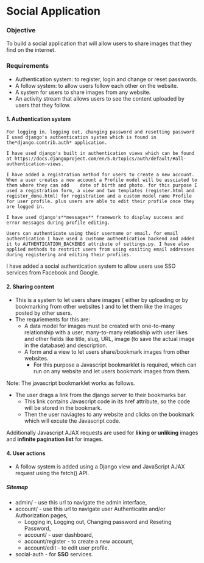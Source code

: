 # Social Application

### Objective

To build a social application that will allow users to share images that they find on the internet.

### Requirements

- Authentication system: to register, login and change or reset passwords.
- A follow system: to allow users follow each other on the website.
- A system for users to share images from any website.
- An activity stream that allows users to see the content uploaded by users that they follow.

#### 1. Authentication system

    For logging in, logging out, changing password and resetting password I used django's authentication system which is found in the*django.contrib.auth* application.

    I have used django's built in authentication views which can be found at https://docs.djangoproject.com/en/5.0/topics/auth/default/#all-authentication-views.

    I have added a registration method for users to create a new account. When a user creates a new account a Profile model will be assciated to them where they can add 	date of birth and photo. for this purpose I used a registration form, a view and two templates (register.html and register_done.html) for registration and a custom model name Profile for user profile. plus users are able to edit their profile once they are logged in.

    I have used django's**messages** framework to display success and error messages during profile editing.

    Users can authenticate using their username or email. for email authentication I have used a custome authentication backend and added it to AUTHENTICATION_BACKENDS attribute of settings.py. I have also applied methods to restrict users from using exsiting email addresses during registering and editing their profiles.

I have added a social authentication system to allow users use SSO services from Facebook and Google.

#### 2. Sharing content

- This is a system to let users share images ( either by uploading or by bookmarking from other websites ) and to let them like the images posted by other users.
- The requriements for this are:
  - A data model for images must be created with one-to-many relationship with a user, many-to-many relatioship with user likes and other fields like title, slug, URL, image (to save the actual image in the database) and description.
  - A form and a view to let users share/bookmark images from other websites.
    - For this purpose a Javascript bookmarklet is required, which can run on any website and let users bookmark images from them.

Note: The javascript bookmarklet works as follows.

- The user drags a link from the django server to their bookmarks bar.
  - This link contains Javascript code in its href attribute, so the code will be stored in the bookmark.
  - Then the user naviagtes to any website and clicks on the bookmark which will excute the Javascript code.

Additionally Javascript AJAX requests are used for **liking or unliking** images and **infinite pagination list** for images.

#### 4. User actions

- A follow system is added using a Django view and JavaScript AJAX request using the fetch() API.

##### Sitemap

- admin/ - use this url to navigate the admin interface,
- account/ - use this url to navigate user Authenticatin and/or Authorization pages,
  - Logging in, Logging out, Changing password and Reseting Password,
  - account/ - user dashboard,
  - account/register - to create a new account,
  - account/edit - to edit user profile.
- social-auth - for **SSO** services.
